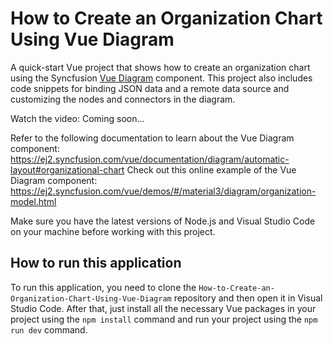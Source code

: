 # How to Create an Organization Chart Using Vue Diagram

A quick-start Vue project that shows how to create an organization chart using the Syncfusion [Vue Diagram]( https://www.syncfusion.com/vue-components/vue-diagram?utm_source=github&utm_medium=listing&utm_campaign=vue-diagram-orgchart-sample) component. This project also includes code snippets for binding JSON data and a remote data source and customizing the nodes and connectors in the diagram.

Watch the video: Coming soon...

Refer to the following documentation to learn about the Vue Diagram component: https://ej2.syncfusion.com/vue/documentation/diagram/automatic-layout#organizational-chart
Check out this online example of the Vue Diagram component: https://ej2.syncfusion.com/vue/demos/#/material3/diagram/organization-model.html 


Make sure you have the latest versions of Node.js and Visual Studio Code on your machine before working with this project.

## How to run this application
To run this application, you need to clone the `How-to-Create-an-Organization-Chart-Using-Vue-Diagram` repository and then open it in Visual Studio Code. After that, just install all the necessary Vue packages in your project using the `npm install` command and run your project using the `npm run dev` command.
